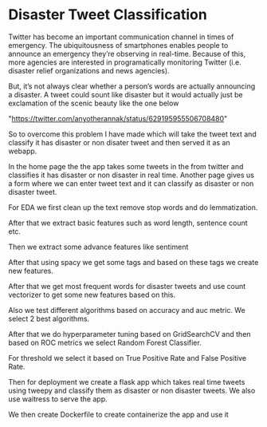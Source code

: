 # Disaster Tweet Classification


Twitter has become an important communication channel in times of emergency.
The ubiquitousness of smartphones enables people to announce an emergency they’re observing in real-time. Because of this, more agencies are interested in programatically monitoring Twitter (i.e. disaster relief organizations and news agencies).

But, it’s not always clear whether a person’s words are actually announcing a disaster. A tweet could sount like disaster but it would actually just be exclamation of the scenic beauty like the one below

"https://twitter.com/anyotherannak/status/629195955506708480"

So to overcome this problem I have made which will take the tweet text and classify it has disaster or non disater tweet and then served it as an webapp. 

In the home page the the app takes some tweets in the from twitter and classifies it has disaster or non disaster in real time. Another page gives us a form where we can enter tweet text and it can classify as disaster or non disaster tweet.


For EDA we first clean up the text remove stop words and do lemmatization.

After that we extract basic features such as word length, sentence count etc.


Then we extract some advance features like sentiment

After that using spacy we get some tags and based on these tags we create new features.

After that we get most frequent words for disaster tweets and use count vectorizer to get some new features based on this.


Also we test different algorithms based on accuracy and auc metric. We select 2 best algorithms.

After that we do hyperparameter tuning based on GridSearchCV and then based on ROC metrics we select Random Forest Classifier.


For threshold we select it based on True Positive Rate and False Positive Rate.


Then for deployment we create a flask app which takes real time tweets using tweepy and classify them as disaster or non disaster tweets. We also use waitress to serve the app. 


We then create Dockerfile to create containerize the app and use it

